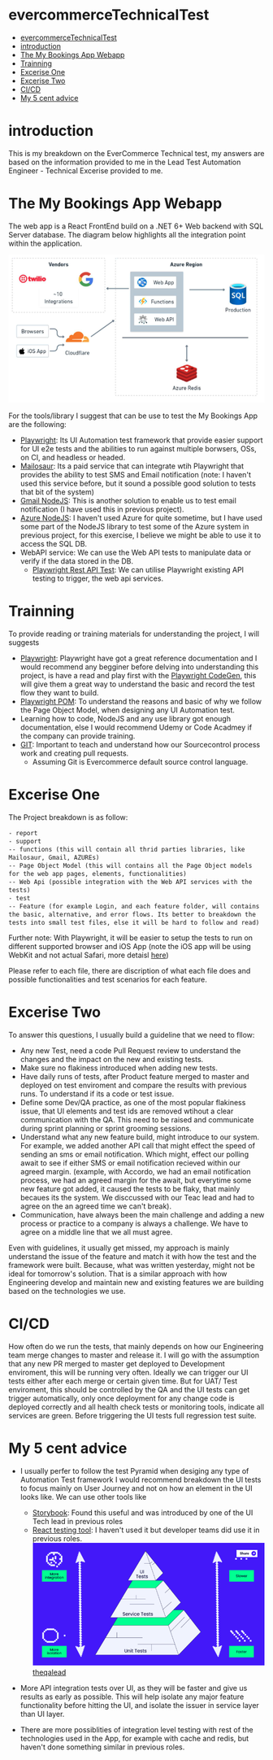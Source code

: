 # evercommerceTechnicalTest
- [evercommerceTechnicalTest](#evercommercetechnicaltest)
- [introduction](#introduction)
- [The My Bookings App Webapp](#the-my-bookings-app-webapp)
- [Trainning](#trainning)
- [Excerise One](#excerise-one)
- [Excerise Two](#excerise-two)
- [CI/CD](#cicd)
- [My 5 cent advice](#my-5-cent-advice)



# introduction

  This is my breakdown on the EverCommerce Technical test, my answers are based on the information provided to me in the Lead Test Automation Engineer - Technical Excerise provided to me.

# The My Bookings App Webapp

The web app is a React FrontEnd build on a .NET 6+ Web backend with SQL Server database.
The diagram below highlights all the integration point within the application.

![alt text](image.png)

For the tools/library I suggest that can be use to test the My Bookings App are the following:

* [Playwright](https://playwright.dev/): Its UI Automation test framework that provide easier support for UI e2e tests and the abilities to run against multiple borwsers, OSs, on CI, and headless or headed.
* [Mailosaur](https://mailosaur.com/): Its a paid service that can integrate wtih Playwright that provides the ability to test SMS and Email notification (note: I haven't used this service before, but it sound a possible good solution to tests that bit of the system)
* [Gmail NodeJS](https://developers.google.com/gmail/api/quickstart/nodejs): This is another solution to enable us to test email notification (I have used this in previous project).
* [Azure NodeJS](https://learn.microsoft.com/en-us/azure/developer/javascript/core/use-azure-sdk): I haven't used Azure for quite sometime, but I have used some part of the NodeJS library to test some of the Azure system in previous project, for this exercise, I believe we might be able to use it to access the SQL DB.
* WebAPI service: We can use the Web API tests to manipulate data or verify if the data stored in the DB.
  * [Playwright Rest API Test](https://playwright.dev/docs/api-testing): We can utilise Playwright existing API testing to trigger, the web api services.

# Trainning

To provide reading or training materials for understanding the project, I will suggests

* [Playwright](https://playwright.dev/): Playwright have got a great reference documentation and I would recommend any begginer before delving into understanding this project, is have a read and play first with the [Playwright CodeGen](https://playwright.dev/docs/codegen), this will give them a great way to understand the basic and record the test flow they want to build.
* [Playwright POM](https://playwright.dev/docs/pom): To understand the reasons and basic of why we follow the Page Object Model, when designing any UI Automation test.
* Learning how to code, NodeJS and any use library got enough documentation, else I  would recommend Udemy or Code Acadmey if the company can provide training.
* [GIT](https://rogerdudler.github.io/git-guide/): Important to teach and understand how our Sourcecontrol process work and creating pull requests. 
  * Assuming Git is Evercommerce default source control language.
  

# Excerise One

The Project breakdown is as follow:
```
- report
- support
-- functions (this will contain all thrid parties libraries, like Mailosaur, Gmail, AZUREs)
-- Page Object Model (this will contains all the Page Object models for the web app pages, elements, functionalities)
-- Web Api (possible integration with the Web API services with the tests)
- test 
-- Feature (for example Login, and each feature folder, will contains the basic, alternative, and error flows. Its better to breakdown the tests into small test files, else it will be hard to follow and read)
```
Further note:
With Playwright, it will be easier to setup the tests to run on different supported browser and iOS App (note the iOS app will be using WebKit and not actual Safari, more detaisl [here](https://playwright.dev/docs/browsers#webkit))

Please refer to each file, there are discription of what each file does and possible functionalities and test scenarios for each feature.



# Excerise Two

To answer this questions, I usually build a guideline that we need to fllow:

* Any new Test, need a code Pull Request review to understand the changes and the impact on the new and existing tests.
* Make sure no flakiness introduced when adding new tests.
* Have daily runs of tests, after Product feature merged to master and deployed on test enviroment and compare the results with previous runs. To understand if its a code or test issue.
* Define some Dev/QA practice, as one of the most popular flakiness issue, that UI elements and test ids are removed wtihout a clear communication with the QA. This need to be raised and communicate during sprint planning or sprint grooming sessions.
* Understand what any new feature build, might introduce to our system. For example, we added another API call that might effect the speed of sending an sms or email notification. Which might, effect our polling await to see if either SMS or email notification recieved within our agreed margin. (example, with Accordo, we had an email notification process, we had an agreed margin for the await, but everytime some new feature got added, it caused the tests to be flaky, that mainly becaues its the system. We disccussed with our Teac lead and had to agree on the an agreed time we can't break).
* Communication, have always been the main challenge and adding a new process or practice to a company is always a challenge. We have to agree on a middle line that we all must agree.

Even with guidelines, it usually get missed, my approach is mainly understand the issue of the feature and match it with how the test and the framework were built. Because, what was written yesterday, might not be ideal for tomorrow's solution. That is a similar approach with how Engineering develop and maintain new and existing features we are building based on the technologies we use. 
  
# CI/CD

How often do we run the tests, that mainly depends on how our Engineering team merge changes to master and release it.
I will go with the assumption that any new PR merged to master get deployed to Development enviroment, this will be running very often. Ideally we can trigger our UI tests either after each merge or certain given time.
But for UAT/ Test enviroment, this should be controlled by the QA and the UI tests can get trigger automatically, only once deployment for any change code is deployed correctly and all health check tests or monitoring tools, indicate all services are green. Before triggering the UI tests full regression test suite.

# My 5 cent advice 

* I usually perfer to follow the test Pyramid when desiging any type of Automation Test framework
  I would recommend breakdown the UI tests to focus mainly on User Journey and not on how an element in the UI looks like. We can use other tools like 
    * [Storybook](https://storybook.js.org/): Found this useful and was introduced by one of the UI Tech lead in previous roles
    * [React testing tool](https://testing-library.com/docs/react-testing-library/intro/): I haven't used it but developer teams did use it in previous roles.
  ![alt text](image-1.png)[theqalead](https://theqalead.com/topics/testing-pyramid/)

* More API integration tests over UI, as they will be faster and give us results as early as possible. This will help isolate any major feature functionality before hitting the UI, and isolate the issuer in service layer than UI layer. 

* There are more possiblities of integration level testing with rest of the technologies used in the App, for example with cache and redis, but haven't done something similar in previous roles.

